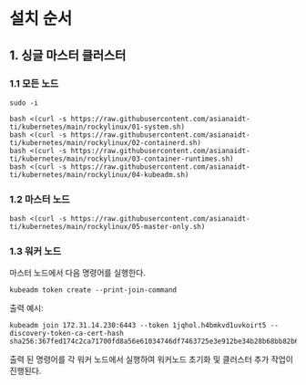 # 설치 순서

## 1. 싱글 마스터 클러스터

### 1.1 모든 노드

```
sudo -i
```
```
bash <(curl -s https://raw.githubusercontent.com/asianaidt-ti/kubernetes/main/rockylinux/01-system.sh)
bash <(curl -s https://raw.githubusercontent.com/asianaidt-ti/kubernetes/main/rockylinux/02-containerd.sh)
bash <(curl -s https://raw.githubusercontent.com/asianaidt-ti/kubernetes/main/rockylinux/03-container-runtimes.sh)
bash <(curl -s https://raw.githubusercontent.com/asianaidt-ti/kubernetes/main/rockylinux/04-kubeadm.sh)
```

### 1.2 마스터 노드

```
bash <(curl -s https://raw.githubusercontent.com/asianaidt-ti/kubernetes/main/rockylinux/05-master-only.sh)
```

### 1.3 워커 노드

마스터 노드에서 다음 명령어를 실행한다. 
```
kubeadm token create --print-join-command
```

출력 예시:
```
kubeadm join 172.31.14.230:6443 --token 1jqhol.h4bmkvd1uvkoirt5 --discovery-token-ca-cert-hash sha256:367fed174c2ca71700fd8a56e61034746df7463725e3e912be34b28b68bb82b6
```

출력 된 명령어를 각 워커 노드에서 실행하여 워커노드 초기화 및 클러스터 추가 작업이 진행된다.
